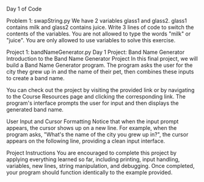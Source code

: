 Day 1 of Code

Problem 1: swapString.py
We have 2 variables glass1 and glass2. glass1 contains milk and glass2 contains juice. Write 3 lines of code to switch the contents of the variables. You are not allowed to type the words "milk" or "juice". You are only allowed to use variables to solve this exercise.

Project 1: bandNameGenerator.py
Day 1 Project: Band Name Generator
Introduction to the Band Name Generator Project
In this final project, we will build a Band Name Generator program. The program asks the user for the city they grew up in and the name of their pet, then combines these inputs to create a band name.

You can check out the project by visiting the provided link or by navigating to the Course Resources page and clicking the corresponding link. The program's interface prompts the user for input and then displays the generated band name.

User Input and Cursor Formatting
Notice that when the input prompt appears, the cursor shows up on a new line. For example, when the program asks, "What's the name of the city you grew up in?", the cursor appears on the following line, providing a clean input interface.

Project Instructions
You are encouraged to complete this project by applying everything learned so far, including printing, input handling, variables, new lines, string manipulation, and debugging. Once completed, your program should function identically to the example provided.
